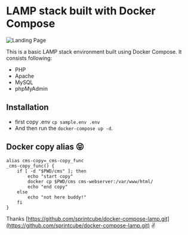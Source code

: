 # LAMP stack built with Docker Compose

![Landing Page](https://preview.ibb.co/gOTa0y/LAMP_STACK.png)

This is a basic LAMP stack environment built using Docker Compose. It consists following:

* PHP
* Apache
* MySQL
* phpMyAdmin

## Installation
- first copy .env `cp sample.env .env`
- And then run the `docker-compose up -d`.

## Docker copy alias 😝
```
alias cms-copy=_cms-copy_func
_cms-copy_func() {
    if [ -d "$PWD/cms" ]; then
        echo "start copy"
        docker cp $PWD/cms cms-webserver:/var/www/html/
        echo "end copy"
    else
        echo "not here buddy!"
    fi
}
```

Thanks [https://github.com/sprintcube/docker-compose-lamp.git](https://github.com/sprintcube/docker-compose-lamp.git) ✌
